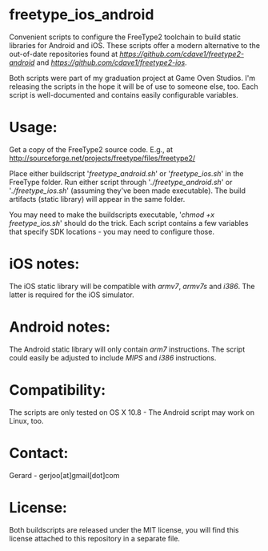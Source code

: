 freetype_ios_android
====================

Convenient scripts to configure the FreeType2 toolchain to build static libraries for Android and iOS. These scripts offer a modern alternative to the out-of-date repositories found at _https://github.com/cdave1/freetype2-android_ and _https://github.com/cdave1/freetype2-ios_.


Both scripts were part of my graduation project at Game Oven Studios. I'm releasing the scripts in the hope it will be of use to someone else, too. Each script is well-documented and contains easily configurable variables.

Usage:
====================
Get a copy of the FreeType2 source code. E.g., at http://sourceforge.net/projects/freetype/files/freetype2/

Place either buildscript '_freetype_android.sh_' or '_freetype_ios.sh_' in the FreeType folder. Run either script through '_./freetype_android.sh_' or '_./freetype_ios.sh_' (assuming they've been made executable). The build artifacts (static library) will appear in the same folder.

You may need to make the buildscripts executable, '_chmod +x freetype_ios.sh_' should do the trick. Each script contains a few variables that specify SDK locations - you may need to configure those.


iOS notes:
====================
The iOS static library will be compatible with _armv7_, _armv7s_ and _i386_. The latter is required for the iOS simulator.


Android notes:
====================
The Android static library will only contain _arm7_ instructions. The script could easily be adjusted to include _MIPS_ and _i386_ instructions.


Compatibility:
====================
The scripts are only tested on OS X 10.8 - The Android script may work on Linux, too.


Contact:
====================
Gerard - gerjoo[at]gmail[dot]com

License:
====================
Both buildscripts are released under the MIT license, you will find this license attached to this repository in a separate file.
